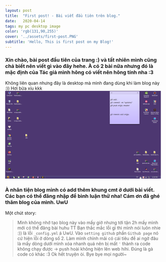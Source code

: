 ```yaml
---
layout: post
title:  "First post! - Bài viết đầu tiên trên blog."
date:   2020-04-14
tags: my pc desktop image
color: 'rgb(131,90,255)'
cover: '../assets/first-post.PNG'
subtitle: 'Hello, This is first post on my Blog!'
---
```


### Xin chào, bài post đầu tiên của trang :) và tất nhiên mình cũng chả biết nên viết gì vào đây hehe. À có 2 bài nữa nhưng đó là mặc định của Tác giả mình hông có viết nên hông tính nha :3

Không liên quan nhưng đây là desktop mà mình đang dùng khi làm blog này :)) Hơi bừa xíu kkk
![My desktop](https://raw.githubusercontent.com/nameiscashier/nameiscashier.github.io/master/assets/first-post.PNG)

### À nhân tiện blog mình có add thêm khung cmt ở dưới bài viết. Các bạn có thể đăng nhập để bình luận thử nha! Cám ơn đã ghé thăm blog của mình. UwU

Một chút story:
> Mình không nhớ tạo blog này vào mấy giờ nhưng tới tận 2h mấy mình mới có thể đăng bài huhu TT
> Bạn thắc mắc lỗi gì thì mình nói luôn nhie :)) là lỗi `_config.yml` á UwU. Vào `setting github` phần `Github page` nó cứ hiện lỗi ở dòng số 2. Làm mình chỉnh mãi có cái tiêu đề ai ngờ đâu là mấy dòng dưới mình xóa nhanh quá nên bị mất `'` thành ra code không chạy được -> push hoài không hiện lên web hihi.
> Đúng là gà code có khác :3 Ok hết truyện òi. Bye bye mọi người~